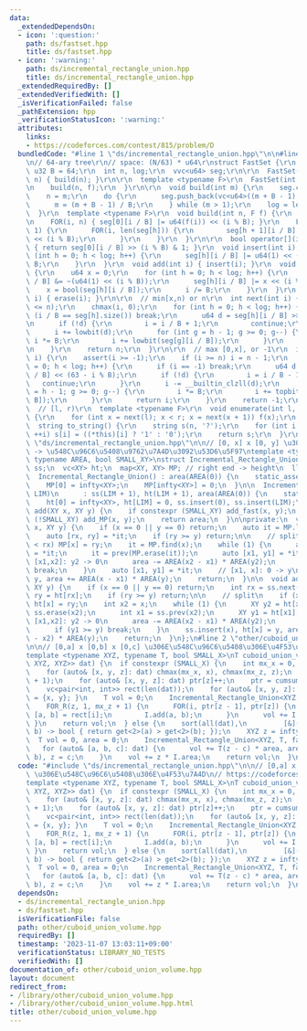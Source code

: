 ```yaml
---
data:
  _extendedDependsOn:
  - icon: ':question:'
    path: ds/fastset.hpp
    title: ds/fastset.hpp
  - icon: ':warning:'
    path: ds/incremental_rectangle_union.hpp
    title: ds/incremental_rectangle_union.hpp
  _extendedRequiredBy: []
  _extendedVerifiedWith: []
  _isVerificationFailed: false
  _pathExtension: hpp
  _verificationStatusIcon: ':warning:'
  attributes:
    links:
    - https://codeforces.com/contest/815/problem/D
  bundledCode: "#line 1 \"ds/incremental_rectangle_union.hpp\"\n\n#line 1 \"ds/fastset.hpp\"\
    \n// 64-ary tree\r\n// space: (N/63) * u64\r\nstruct FastSet {\r\n  static constexpr\
    \ u32 B = 64;\r\n  int n, log;\r\n  vvc<u64> seg;\r\n\r\n  FastSet() {}\r\n  FastSet(int\
    \ n) { build(n); }\r\n\r\n  template <typename F>\r\n  FastSet(int n, F f) {\r\
    \n    build(n, f);\r\n  }\r\n\r\n  void build(int m) {\r\n    seg.clear();\r\n\
    \    n = m;\r\n    do {\r\n      seg.push_back(vc<u64>((m + B - 1) / B));\r\n\
    \      m = (m + B - 1) / B;\r\n    } while (m > 1);\r\n    log = len(seg);\r\n\
    \  }\r\n  template <typename F>\r\n  void build(int n, F f) {\r\n    build(n);\r\
    \n    FOR(i, n) { seg[0][i / B] |= u64(f(i)) << (i % B); }\r\n    FOR(h, log -\
    \ 1) {\r\n      FOR(i, len(seg[h])) {\r\n        seg[h + 1][i / B] |= u64(bool(seg[h][i]))\
    \ << (i % B);\r\n      }\r\n    }\r\n  }\r\n\r\n  bool operator[](int i) const\
    \ { return seg[0][i / B] >> (i % B) & 1; }\r\n  void insert(int i) {\r\n    for\
    \ (int h = 0; h < log; h++) {\r\n      seg[h][i / B] |= u64(1) << (i % B), i /=\
    \ B;\r\n    }\r\n  }\r\n  void add(int i) { insert(i); }\r\n  void erase(int i)\
    \ {\r\n    u64 x = 0;\r\n    for (int h = 0; h < log; h++) {\r\n      seg[h][i\
    \ / B] &= ~(u64(1) << (i % B));\r\n      seg[h][i / B] |= x << (i % B);\r\n  \
    \    x = bool(seg[h][i / B]);\r\n      i /= B;\r\n    }\r\n  }\r\n  void remove(int\
    \ i) { erase(i); }\r\n\r\n  // min[x,n) or n\r\n  int next(int i) {\r\n    assert(i\
    \ <= n);\r\n    chmax(i, 0);\r\n    for (int h = 0; h < log; h++) {\r\n      if\
    \ (i / B == seg[h].size()) break;\r\n      u64 d = seg[h][i / B] >> (i % B);\r\
    \n      if (!d) {\r\n        i = i / B + 1;\r\n        continue;\r\n      }\r\n\
    \      i += lowbit(d);\r\n      for (int g = h - 1; g >= 0; g--) {\r\n       \
    \ i *= B;\r\n        i += lowbit(seg[g][i / B]);\r\n      }\r\n      return i;\r\
    \n    }\r\n    return n;\r\n  }\r\n\r\n  // max [0,x], or -1\r\n  int prev(int\
    \ i) {\r\n    assert(i >= -1);\r\n    if (i >= n) i = n - 1;\r\n    for (int h\
    \ = 0; h < log; h++) {\r\n      if (i == -1) break;\r\n      u64 d = seg[h][i\
    \ / B] << (63 - i % B);\r\n      if (!d) {\r\n        i = i / B - 1;\r\n     \
    \   continue;\r\n      }\r\n      i -= __builtin_clzll(d);\r\n      for (int g\
    \ = h - 1; g >= 0; g--) {\r\n        i *= B;\r\n        i += topbit(seg[g][i /\
    \ B]);\r\n      }\r\n      return i;\r\n    }\r\n    return -1;\r\n  }\r\n\r\n\
    \  // [l, r)\r\n  template <typename F>\r\n  void enumerate(int l, int r, F f)\
    \ {\r\n    for (int x = next(l); x < r; x = next(x + 1)) f(x);\r\n  }\r\n\r\n\
    \  string to_string() {\r\n    string s(n, '?');\r\n    for (int i = 0; i < n;\
    \ ++i) s[i] = ((*this)[i] ? '1' : '0');\r\n    return s;\r\n  }\r\n};\n#line 3\
    \ \"ds/incremental_rectangle_union.hpp\"\n\n// [0, x] x [0, y] \u3092\u8FFD\u52A0\
    \ -> \u548C\u96C6\u5408\u9762\u7A4D\u3092\u53D6\u5F97\ntemplate <typename XY,\
    \ typename AREA, bool SMALL_XY>\nstruct Incremental_Rectangle_Union {\n  FastSet\
    \ ss;\n  vc<XY> ht;\n  map<XY, XY> MP; // right end -> height\n  ll area;\n\n\
    \  Incremental_Rectangle_Union() : area(AREA(0)) {\n    static_assert(!SMALL_XY);\n\
    \    MP[0] = infty<XY>;\n    MP[infty<XY>] = 0;\n  }\n\n  Incremental_Rectangle_Union(int\
    \ LIM)\n      : ss(LIM + 1), ht(LIM + 1), area(AREA(0)) {\n    static_assert(SMALL_XY);\n\
    \    ht[0] = infty<XY>, ht[LIM] = 0, ss.insert(0), ss.insert(LIM);\n  }\n\n  AREA\
    \ add(XY x, XY y) {\n    if constexpr (SMALL_XY) add_fast(x, y);\n    if constexpr\
    \ (!SMALL_XY) add_MP(x, y);\n    return area;\n  }\n\nprivate:\n  void add_MP(XY\
    \ x, XY y) {\n    if (x == 0 || y == 0) return;\n    auto it = MP.lower_bound(x);\n\
    \    auto [rx, ry] = *it;\n    if (ry >= y) return;\n\n    // split\n    if (x\
    \ < rx) MP[x] = ry;\n    it = MP.find(x);\n    while (1) {\n      auto [x2, y2]\
    \ = *it;\n      it = prev(MP.erase(it));\n      auto [x1, y1] = *it;\n      //\
    \ [x1,x2]: y2 -> 0\n      area -= AREA(x2 - x1) * AREA(y2);\n      if (y1 >= y)\
    \ break;\n    }\n    auto [x1, y1] = *it;\n    // [x1, x]: 0 -> y\n    MP[x] =\
    \ y, area += AREA(x - x1) * AREA(y);\n    return;\n  }\n\n  void add_fast(XY x,\
    \ XY y) {\n    if (x == 0 || y == 0) return;\n    int rx = ss.next(x);\n    int\
    \ ry = ht[rx];\n    if (ry >= y) return;\n\n    // split\n    if (x < rx) ss.insert(x),\
    \ ht[x] = ry;\n    int x2 = x;\n    while (1) {\n      XY y2 = ht[x2];\n     \
    \ ss.erase(x2);\n      int x1 = ss.prev(x2);\n      XY y1 = ht[x1];\n      //\
    \ [x1,x2]: y2 -> 0\n      area -= AREA(x2 - x1) * AREA(y2);\n      x2 = x1;\n\
    \      if (y1 >= y) break;\n    }\n    ss.insert(x), ht[x] = y, area += AREA(x\
    \ - x2) * AREA(y);\n    return;\n  }\n};\n#line 2 \"other/cuboid_union_volume.hpp\"\
    \n\n// [0,a] x [0,b] x [0,c] \u306E\u548C\u96C6\u5408\u306E\u4F53\u7A4D\n// https://codeforces.com/contest/815/problem/D\n\
    template <typename XYZ, typename T, bool SMALL_X>\nT cuboid_union_volume(vc<tuple<XYZ,\
    \ XYZ, XYZ>> dat) {\n  if constexpr (SMALL_X) {\n    int mx_x = 0, mx_z = 0;\n\
    \    for (auto& [x, y, z]: dat) chmax(mx_x, x), chmax(mx_z, z);\n    vc<int> ptr(mx_z\
    \ + 1);\n    for (auto& [x, y, z]: dat) ptr[z]++;\n    ptr = cumsum<int>(ptr);\n\
    \    vc<pair<int, int>> rect(len(dat));\n    for (auto& [x, y, z]: dat) { rect[ptr[z]++]\
    \ = {x, y}; }\n    T vol = 0;\n    Incremental_Rectangle_Union<XYZ, T, true> I(mx_x);\n\
    \    FOR_R(z, 1, mx_z + 1) {\n      FOR(i, ptr[z - 1], ptr[z]) {\n        auto\
    \ [a, b] = rect[i];\n        I.add(a, b);\n      }\n      vol += I.area;\n   \
    \ }\n    return vol;\n  } else {\n    sort(all(dat),\n         [&](auto& a, auto&\
    \ b) -> bool { return get<2>(a) > get<2>(b); });\n    XYZ z = infty<XYZ>;\n  \
    \  T vol = 0, area = 0;\n    Incremental_Rectangle_Union<XYZ, T, false> I;\n \
    \   for (auto& [a, b, c]: dat) {\n      vol += T(z - c) * area, area = I.add(a,\
    \ b), z = c;\n    }\n    vol += z * I.area;\n    return vol;\n  }\n}\n"
  code: "#include \"ds/incremental_rectangle_union.hpp\"\n\n// [0,a] x [0,b] x [0,c]\
    \ \u306E\u548C\u96C6\u5408\u306E\u4F53\u7A4D\n// https://codeforces.com/contest/815/problem/D\n\
    template <typename XYZ, typename T, bool SMALL_X>\nT cuboid_union_volume(vc<tuple<XYZ,\
    \ XYZ, XYZ>> dat) {\n  if constexpr (SMALL_X) {\n    int mx_x = 0, mx_z = 0;\n\
    \    for (auto& [x, y, z]: dat) chmax(mx_x, x), chmax(mx_z, z);\n    vc<int> ptr(mx_z\
    \ + 1);\n    for (auto& [x, y, z]: dat) ptr[z]++;\n    ptr = cumsum<int>(ptr);\n\
    \    vc<pair<int, int>> rect(len(dat));\n    for (auto& [x, y, z]: dat) { rect[ptr[z]++]\
    \ = {x, y}; }\n    T vol = 0;\n    Incremental_Rectangle_Union<XYZ, T, true> I(mx_x);\n\
    \    FOR_R(z, 1, mx_z + 1) {\n      FOR(i, ptr[z - 1], ptr[z]) {\n        auto\
    \ [a, b] = rect[i];\n        I.add(a, b);\n      }\n      vol += I.area;\n   \
    \ }\n    return vol;\n  } else {\n    sort(all(dat),\n         [&](auto& a, auto&\
    \ b) -> bool { return get<2>(a) > get<2>(b); });\n    XYZ z = infty<XYZ>;\n  \
    \  T vol = 0, area = 0;\n    Incremental_Rectangle_Union<XYZ, T, false> I;\n \
    \   for (auto& [a, b, c]: dat) {\n      vol += T(z - c) * area, area = I.add(a,\
    \ b), z = c;\n    }\n    vol += z * I.area;\n    return vol;\n  }\n}\n"
  dependsOn:
  - ds/incremental_rectangle_union.hpp
  - ds/fastset.hpp
  isVerificationFile: false
  path: other/cuboid_union_volume.hpp
  requiredBy: []
  timestamp: '2023-11-07 13:03:11+09:00'
  verificationStatus: LIBRARY_NO_TESTS
  verifiedWith: []
documentation_of: other/cuboid_union_volume.hpp
layout: document
redirect_from:
- /library/other/cuboid_union_volume.hpp
- /library/other/cuboid_union_volume.hpp.html
title: other/cuboid_union_volume.hpp
---
```


